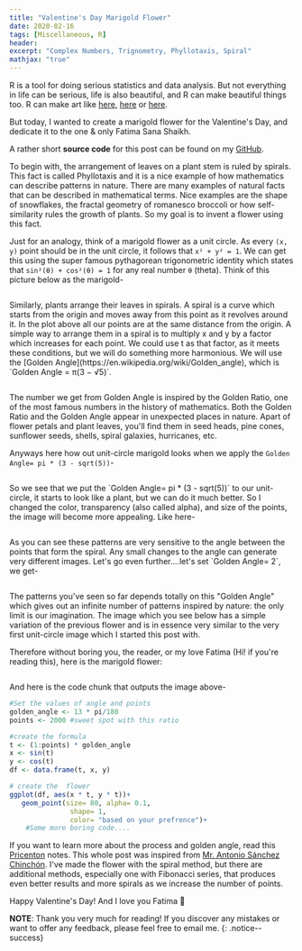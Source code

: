 ```yaml
---
title: "Valentine's Day Marigold Flower"
date: 2020-02-16
tags: [Miscellaneous, R]
header:
excerpt: "Complex Numbers, Trignometry, Phyllotaxis, Spiral"
mathjax: "true"
---
```

R is a tool for doing serious statistics and data analysis. But not everything in life can be serious, life is also beautiful, and R can make beautiful things too. R can make art like [here](https://opendatasurgeon.github.io/julia/), [here](https://opendatasurgeon.github.io/barnsleysFern/) or [here](https://opendatasurgeon.github.io/mandelbrot/). 

But today, I wanted to create a marigold flower for the Valentine's Day, and dedicate it to the one & only Fatima Sana Shaikh.

A rather short **source code** for this post can be found on my [GitHub](https://github.com/opendatasurgeon/marigold-phyllotaxis_R).

To begin with, the arrangement of leaves on a plant stem is ruled by spirals. This fact is called Phyllotaxis and it is a nice example of how mathematics can describe patterns in nature. There are many examples of natural facts that can be described in mathematical terms. Nice examples are the shape of snowflakes, the fractal geometry of romanesco broccoli or how self-similarity rules the growth of plants. So my goal is to invent a flower using this fact. 

Just for an analogy, think of a marigold flower as a unit circle. As every `(x, y)` point should be in the unit circle, it follows that `x² + y² = 1`. We can get this using the super famous pythagorean trigonometric identity which states that `sin²(θ) + cos²(θ) = 1` for any real number `θ` (theta). Think of this picture below as the marigold-
<p align="center">
   <img src="{{ site.url }}{{ site.baseurl }}/images/marigold/circle.png" alt="">
</p>  
Similarly, plants arrange their leaves in spirals. A spiral is a curve which starts from the origin and moves away from this point as it revolves around it. In the plot above all our points are at the same distance from the origin. A simple way to arrange them in a spiral is to multiply x and y by a factor which increases for each point. We could use t as that factor, as it meets these conditions, but we will do something more harmonious. We will use the [Golden Angle](https://en.wikipedia.org/wiki/Golden_angle), which is 
`Golden Angle = π(3 − √5)`.
<p align="center">
   <img src="{{ site.url }}{{ site.baseurl }}/images/marigold/Golden_Angle.png" alt="">
</p>
The number we get from Golden Angle is inspired by the Golden Ratio, one of the most famous numbers in the history of mathematics. Both the Golden Ratio and the Golden Angle appear in unexpected places in nature. Apart of flower petals and plant leaves, you'll find them in seed heads, pine cones, sunflower seeds, shells, spiral galaxies, hurricanes, etc.

Anyways here how out unit-circle marigold looks when we apply the `Golden Angle= pi * (3 - sqrt(5))`-
<p align="center">
   <img src="{{ site.url }}{{ site.baseurl }}/images/marigold/spiral.png" alt="">
</p>
So we see that we put the `Golden Angle= pi * (3 - sqrt(5))` to our unit-circle, it starts to look like a plant, but we can do it much better. So I changed the color, transparency (also called alpha), and size of the points, the image will become more appealing. Like here-
<p align="center">
   <img src="{{ site.url }}{{ site.baseurl }}/images/marigold/spiral_gold.png" alt="">
</p>
As you can see these patterns are very sensitive to the angle between the points that form the spiral. Any small changes to the angle can generate very different images. Let's go even further....let's set `Golden Angle= 2`, we get-
<p align="center">
   <img src="{{ site.url }}{{ site.baseurl }}/images/marigold/angled_spiral.png" alt="">
</p>
The patterns you've seen so far depends totally on this "Golden Angle" which gives out an infinite number of patterns inspired by nature: the only limit is our imagination. The image which you see below has a simple variation of the previous flower and is in essence very similar to the very first unit-circle image which I started this post with.

Therefore without boring you, the reader, or my love Fatima (Hi! if you're reading this), here is the marigold flower:
<p align="center">
   <img src="{{ site.url }}{{ site.baseurl }}/images/marigold/Phyllotaxis_fatima.png" alt="">
</p>
And here is the code chunk that outputs the image above-

```r
#Set the values of angle and points
golden_angle <- 13 * pi/180
points <- 2000 #sweet spot with this ratio

#create the formula
t <- (1:points) * golden_angle
x <- sin(t)
y <- cos(t)
df <- data.frame(t, x, y)

# create the  flower
ggplot(df, aes(x * t, y * t))+ 
   geom_point(size= 80, alpha= 0.1, 
               shape= 1, 
               color= "based on your prefrence")+
    #Some more boring code....             
```

If you want to learn more about the process and golden angle, read this [Pricenton](https://www.princeton.edu/~akosmrlj/MAE545_S2017/lecture12_slides.pdf) notes. This whole post was inspired from [Mr. Antonio Sánchez Chinchón](http://fronkonstin.com/). I've made the flower with the spiral method, but there are additional methods, especially one with Fibonacci series, that produces even better results and more spirals as we increase the number of points.

Happy Valentine's Day! And I love you Fatima 💖

**NOTE**: Thank you very much for reading! If you discover any mistakes or want to offer any feedback, please feel free to email me.
{: .notice--success}
